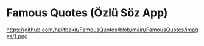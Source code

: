# Famous Quotes (Özlü Söz App)
https://github.com/halitbakir/FamousQuotes/blob/main/FamousQuotes/images/1.png
